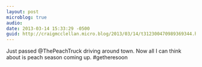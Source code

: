 ```yaml
---
layout: post
microblog: true
audio: 
date: 2013-03-14 15:33:29 -0500
guid: http://craigmcclellan.micro.blog/2013/03/14/t312300470989369344.html
---
```

Just passed @ThePeachTruck driving around town. Now all I can think about is peach season coming up. #getheresoon
